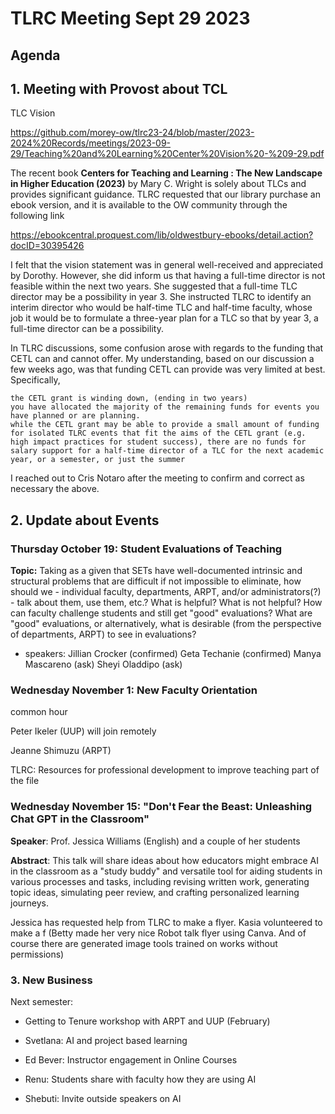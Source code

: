 # TLRC Meeting Sept 29 2023

## Agenda

## 1. Meeting with Provost about TCL

TLC Vision

https://github.com/morey-ow/tlrc23-24/blob/master/2023-2024%20Records/meetings/2023-09-29/Teaching%20and%20Learning%20Center%20Vision%20-%209-29.pdf

The recent book **Centers for Teaching and Learning : The New Landscape in Higher Education (2023)** by Mary C. Wright is solely about TLCs and provides significant guidance. TLRC requested that our library purchase an ebook version, and it is available to the OW community through the following link 

https://ebookcentral.proquest.com/lib/oldwestbury-ebooks/detail.action?docID=30395426 


I felt that the vision statement was in general well-received and appreciated by Dorothy. However, she did inform us that having a full-time director is not feasible within the next two years. She suggested that a full-time TLC director may be a possibility in year 3. She instructed TLRC to identify an interim director who would be half-time TLC and half-time faculty, whose job it would be to formulate a three-year plan for a TLC so that by year 3, a full-time director can be a possibility. 

In TLRC discussions, some confusion arose with regards to the funding that CETL can and cannot offer. My understanding, based on our discussion a few weeks ago, was that funding CETL can provide was very limited at best. Specifically,

    the CETL grant is winding down, (ending in two years)
    you have allocated the majority of the remaining funds for events you have planned or are planning.
    while the CETL grant may be able to provide a small amount of funding for isolated TLRC events that fit the aims of the CETL grant (e.g.  high impact practices for student success), there are no funds for salary support for a half-time director of a TLC for the next academic year, or a semester, or just the summer

I reached out to Cris Notaro after the meeting to confirm and correct as necessary the above.


 


## 2. Update about Events

### Thursday October 19: Student Evaluations of Teaching

**Topic:** Taking as a given that SETs have well-documented intrinsic and structural problems that are difficult if not impossible to eliminate, how should we - individual faculty, departments, ARPT, and/or administrators(?) - talk about them, use them, etc.? What is helpful? What is not helpful? How can faculty challenge students and still get "good" evaluations? What are "good" evaluations, or alternatively, what is desirable (from the perspective of departments, ARPT) to see in evaluations?

  - speakers:
  Jillian Crocker (confirmed)
  Geta Techanie (confirmed)
  Manya Mascareno (ask)
  Sheyi Oladdipo (ask)


### Wednesday November 1: New Faculty Orientation
common hour

Peter Ikeler (UUP) will join remotely

Jeanne Shimuzu (ARPT)

TLRC: 
 Resources for professional development to improve teaching part of the file

### Wednesday November 15: "Don't Fear the Beast: Unleashing Chat GPT in the Classroom"
**Speaker**: Prof. Jessica Williams (English) and a couple of her students

**Abstract**: This talk will share ideas about how educators might embrace AI in the classroom as a "study buddy" and versatile tool for aiding students in various processes and tasks, including revising written work, generating topic ideas, simulating peer review, and crafting personalized learning journeys. 

Jessica has requested help from TLRC to make a flyer. Kasia volunteered to make a f
(Betty made her very nice Robot talk flyer using Canva. And of course there are generated image tools trained on works without permissions)

### 3. New Business
Next semester:
- Getting to Tenure workshop with ARPT and UUP (February)

- Svetlana: AI and project based learning

- Ed Bever: Instructor engagement in Online Courses

- Renu: Students share with faculty how they are using AI

- Shebuti: Invite outside speakers on AI

